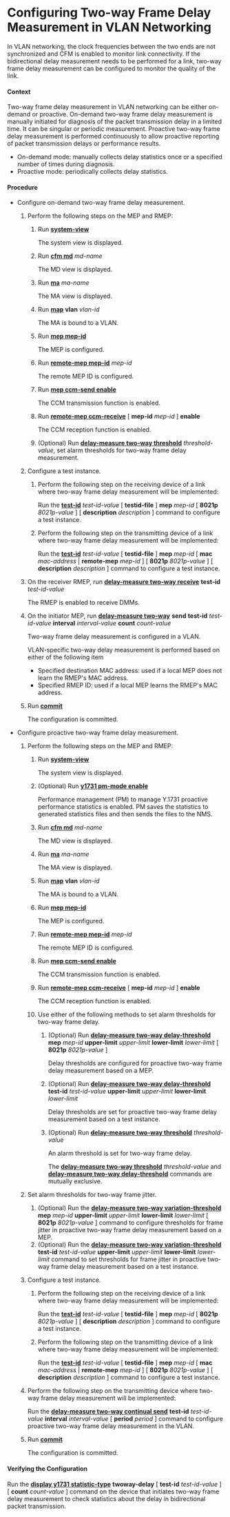 Configuring Two-way Frame Delay Measurement in VLAN Networking
==============================================================

In VLAN networking, the clock frequencies between the two ends are not synchronized and CFM is enabled to monitor link connectivity. If the bidirectional delay measurement needs to be performed for a link, two-way frame delay measurement can be configured to monitor the quality of the link.

#### Context

Two-way frame delay measurement in VLAN networking can be either on-demand or proactive. On-demand two-way frame delay measurement is manually initiated for diagnosis of the packet transmission delay in a limited time. It can be singular or periodic measurement. Proactive two-way frame delay measurement is performed continuously to allow proactive reporting of packet transmission delays or performance results.

* On-demand mode: manually collects delay statistics once or a specified number of times during diagnosis.
* Proactive mode: periodically collects delay statistics.


#### Procedure

* Configure on-demand two-way frame delay measurement.
  
  
  1. Perform the following steps on the MEP and RMEP:
     
     1. Run [**system-view**](cmdqueryname=system-view)
        
        The system view is displayed.
     2. Run [**cfm md**](cmdqueryname=cfm+md) *md-name*
        
        The MD view is displayed.
     3. Run [**ma**](cmdqueryname=ma) *ma-name*
        
        The MA view is displayed.
     4. Run [**map**](cmdqueryname=map) **vlan** *vlan-id*
        
        The MA is bound to a VLAN.
     5. Run [**mep mep-id**](cmdqueryname=mep+mep-id)
        
        The MEP is configured.
     6. Run [**remote-mep mep-id**](cmdqueryname=remote-mep+mep-id) *mep-id*
        
        The remote MEP ID is configured.
     7. Run [**mep ccm-send enable**](cmdqueryname=mep+ccm-send+enable)
        
        The CCM transmission function is enabled.
     8. Run [**remote-mep ccm-receive**](cmdqueryname=remote-mep+ccm-receive) [ **mep-id** *mep-id* ] **enable**
        
        The CCM reception function is enabled.
     9. (Optional) Run [**delay-measure two-way threshold**](cmdqueryname=delay-measure+two-way+threshold) *threshold-value*, set alarm thresholds for two-way frame delay measurement.
  2. Configure a test instance.
     
     1. Perform the following step on the receiving device of a link where two-way frame delay measurement will be implemented:
        
        Run the [**test-id**](cmdqueryname=test-id) *test-id-value* [ **testid-file** ] **mep** *mep-id* [ **8021p** *8021p-value* ] [ **description** *description* ] command to configure a test instance.
     2. Perform the following step on the transmitting device of a link where two-way frame delay measurement will be implemented:
        
        Run the [**test-id**](cmdqueryname=test-id) *test-id-value* [ **testid-file** ] **mep** *mep-id* [ **mac** *mac-address* | **remote-mep** *mep-id* ] [ **8021p** *8021p-value* ] [ **description** *description* ] command to configure a test instance.
  3. On the receiver RMEP, run [**delay-measure two-way receive**](cmdqueryname=delay-measure+two-way+receive) **test-id** *test-id-value*
     
     The RMEP is enabled to receive DMMs.
  4. On the initiator MEP, run [**delay-measure two-way**](cmdqueryname=delay-measure+two-way) **send** **test-id** *test-id-value* **interval** *interval-value* **count** *count-value*
     
     Two-way frame delay measurement is configured in a VLAN.
     
     VLAN-specific two-way delay measurement is performed based on either of the following item
     
     + Specified destination MAC address: used if a local MEP does not learn the RMEP's MAC address.
     + Specified RMEP ID: used if a local MEP learns the RMEP's MAC address.
  5. Run [**commit**](cmdqueryname=commit)
     
     The configuration is committed.
* Configure proactive two-way frame delay measurement.
  
  
  1. Perform the following steps on the MEP and RMEP:
     
     1. Run [**system-view**](cmdqueryname=system-view)
        
        The system view is displayed.
     2. (Optional) Run [**y1731 pm-mode enable**](cmdqueryname=y1731+pm-mode+enable)
        
        Performance management (PM) to manage Y.1731 proactive performance statistics is enabled. PM saves the statistics to generated statistics files and then sends the files to the NMS.
     3. Run [**cfm md**](cmdqueryname=cfm+md) *md-name*
        
        The MD view is displayed.
     4. Run [**ma**](cmdqueryname=ma) *ma-name*
        
        The MA view is displayed.
     5. Run [**map**](cmdqueryname=map) **vlan** *vlan-id*
        
        The MA is bound to a VLAN.
     6. Run [**mep mep-id**](cmdqueryname=mep+mep-id)
        
        The MEP is configured.
     7. Run [**remote-mep mep-id**](cmdqueryname=remote-mep+mep-id) *mep-id*
        
        The remote MEP ID is configured.
     8. Run [**mep ccm-send enable**](cmdqueryname=mep+ccm-send+enable)
        
        The CCM transmission function is enabled.
     9. Run [**remote-mep ccm-receive**](cmdqueryname=remote-mep+ccm-receive) [ **mep-id** *mep-id* ] **enable**
        
        The CCM reception function is enabled.
     10. Use either of the following methods to set alarm thresholds for two-way frame delay.
         
         1. (Optional) Run [**delay-measure two-way delay-threshold**](cmdqueryname=delay-measure+two-way+delay-threshold) **mep** *mep-id* **upper-limit** *upper-limit* **lower-limit** *lower-limit* [ **8021p** *8021p-value* ]
            
            Delay thresholds are configured for proactive two-way frame delay measurement based on a MEP.
         2. (Optional) Run [**delay-measure two-way delay-threshold**](cmdqueryname=delay-measure+two-way+delay-threshold) **test-id** *test-id-value* **upper-limit** *upper-limit* **lower-limit** *lower-limit*
            
            Delay thresholds are set for proactive two-way frame delay measurement based on a test instance.
         3. (Optional) Run [**delay-measure two-way threshold**](cmdqueryname=delay-measure+two-way+threshold) *threshold-value*
            
            An alarm threshold is set for two-way frame delay.
            
            The [**delay-measure two-way threshold**](cmdqueryname=delay-measure+two-way+threshold) *threshold-value* and [**delay-measure two-way delay-threshold**](cmdqueryname=delay-measure+two-way+delay-threshold) commands are mutually exclusive.
  2. Set alarm thresholds for two-way frame jitter.
     
     1. (Optional) Run the [**delay-measure two-way variation-threshold**](cmdqueryname=delay-measure+two-way+variation-threshold) **mep** *mep-id* **upper-limit** *upper-limit* **lower-limit** *lower-limit* [ **8021p** *8021p-value* ] command to configure thresholds for frame jitter in proactive two-way frame delay measurement based on a MEP.
     2. (Optional) Run the [**delay-measure two-way variation-threshold**](cmdqueryname=delay-measure+two-way+variation-threshold) **test-id** *test-id-value* **upper-limit** *upper-limit* **lower-limit** *lower-limit* command to set thresholds for frame jitter in proactive two-way frame delay measurement based on a test instance.
  3. Configure a test instance.
     
     1. Perform the following step on the receiving device of a link where two-way frame delay measurement will be implemented:
        
        Run the [**test-id**](cmdqueryname=test-id) *test-id-value* [ **testid-file** ] **mep** *mep-id* [ **8021p** *8021p-value* ] [ **description** *description* ] command to configure a test instance.
     2. Perform the following step on the transmitting device of a link where two-way frame delay measurement will be implemented:
        
        Run the [**test-id**](cmdqueryname=test-id) *test-id-value* [ **testid-file** ] **mep** *mep-id* [ **mac** *mac-address* | **remote-mep** *mep-id* ] [ **8021p** *8021p-value* ] [ **description** *description* ] command to configure a test instance.
  4. Perform the following step on the transmitting device where two-way frame delay measurement will be implemented:
     
     Run the [**delay-measure two-way continual send**](cmdqueryname=delay-measure+two-way+continual+send) **test-id** *test-id-value* **interval** *interval-value* [ **period** *period* ] command to configure proactive two-way frame delay measurement in the VLAN.
  5. Run [**commit**](cmdqueryname=commit)
     
     The configuration is committed.

#### Verifying the Configuration

Run the [**display y1731 statistic-type**](cmdqueryname=display+y1731+statistic-type) **twoway-delay** [ **test-id** *test-id-value* ] [ **count** *count-value* ] command on the device that initiates two-way frame delay measurement to check statistics about the delay in bidirectional packet transmission.
